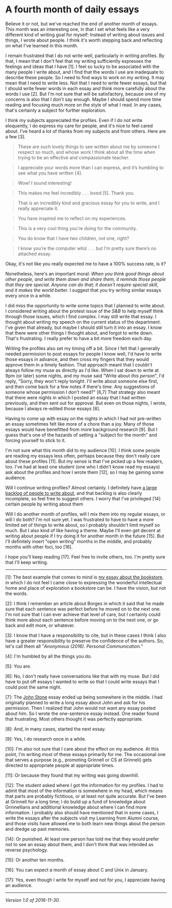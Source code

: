 A fourth month of daily essays
==============================

Believe it or not, but we've reached the end of another month of essays.
This month was an interesting one, in that I set what feels like a very
different kind of writing goal for myself: Instead of writing about
issues and things, I wrote about people.  I think it's worth stepping
back and reflecting on what I've learned in this month.

I remain frustrated that I do not write well, particularly in writing
profiles.  By that, I mean that I don't feel that my writing sufficiently
expresses the feelings and ideas that I have [1].  I feel so lucky to
be associated with the many people I write about, and I find that the
words I use are inadequate to describe these people.  So I need to find
ways to work on my writing.  It may mean that I need to write less.
Not that I need to write fewer essays, but that I should write fewer
words in each essay and think more carefully about the words I use [2].
But I'm not sure that will be satisfactory, because one of my concerns is
also that I don't say enough.  Maybe I should spend more time reading
and focusing much more on the style of what I read.  In any cases,
that's certainly a subject for further exploration.

I think my subjects appreciated the profiles.  Even if I do not write
eloquently, I do express my care for people, and it's nice to feel cared
about.  I've heard a lot of thanks from my subjects and from others.
Here are a few [3].

> These are such lovely things to see written about me by someone I
respect so much, and whose work I think about all the time when trying
to be an effective and compassionate teacher.

> I appreciate your words more than I can express, and it’s humbling
to see what you have written [4].

> Wow! I sound interesting!

> This makes me feel incredibly . . . loved [5]. Thank you.

> That is an incredibly kind and gracious essay for you to write, and I really appreciate it.

> You have inspired me to reflect on my experiences.

> This is a very cool thing you're doing for the community.

> You do know that I have two children, not one, right?

> I know you’re the computer whiz . . . but I’m pretty sure there’s
no attached essay.

Okay, it's not like you really expected me to have a 100% success rate,
is it?

Nonetheless, here's an important moral: *When you think good things about
other people, and write them down and share them, it reminds those
people that they are special.  Anyone can do that; it doesn't require
special skill, and it makes the world better.* I suggest that you
try writing similar essays every once in a while.

I did miss the opportunity to write some topics that I planned to
write about.  I considered writing about the protest issue of the
_S&B_ to help myself think through those issues, which I find complex.
I may still write that essay.  I thought about writing my speech on the
current status of the department.  I've given that already, but maybe
I should still turn it into an essay.  I know that there were other
things I thought about, and forgot to write down.  That's frustrating.
I really prefer to have a bit more freedom each day.

Writing the profiles also set my timing off a bit.  Since I felt that I
generally needed permission to post essays for people I know well, I'd
have to write those essays in advance, and then cross my fingers that
they would approve them in a timely fashion.  That approach meant that I
couldn't always follow my muse as directly as I'd like.  When I sat down
to write at 9pm (or later) some nights, and my muse said "Write about
*this person*", I'd reply, "Sorry, they won't reply tonight.  I'll write
about someone else first, and then come back for a few notes if there's
time.  Any suggestions of someone whose permission I don't need?" [6,7]
That strategy also meant that there were nights in which I posted an essay
that I had written previously, and then sent out for approval.  But even
on those nights, I wrote, because I always re-edited those essays [8].

Having to come up with essay on the nights in which I had not pre-written
an essay sometimes felt like more of a chore than a joy.  Many of those
essays would have benefitted from more background research [9].  But I
guess that's one of the hazards of setting a "subject for the month"
and forcing yourself to stick to it.

I'm not sure what this month did to my audience [10].  I think some people
are reading my essays less often, perhaps because they don't really
care about these profiles [11].  But my sense is that I've picked up a few
readers, too.  I've had at least one student (one who I didn't know read
my essays) ask about the profiles and how I wrote them [12], so I may be
gaining some audience.

Will I continue writing profiles?  Almost certainly.  I definitely have
[a large backlog of people to write about](index-grinnellians.html), and
that backlog is also clearly incomplete, so feel free to suggest others.
I worry that I've privileged [14] certain people by writing about them

Will I do another month
of profiles, will I mix them into my regular essays, or will I do both?
I'm not sure yet.  I was frustrated to have to have a more limited set
of things to write about, so I probably shouldn't limit myself so much.
But I also kind of like having a theme.  Maybe I'll even get decent at
writing about people if I try doing it for another month in the future
[15].  But I'll definitely insert "open writing" months in the middle,
and probably months with other foci, too [16].

I hope you'll keep reading [17].  Feel free to invite others, too.
I'm pretty sure that I'll keep writing.

---

[1]: The best example that comes to mind is [my essay about the
bookstore](bookstore.html), in which I do not feel I came close to
expressing the wonderful intellectual home and place of exploration
a bookstore can be.  I have the vision, but not the words.

[2]: I think I remember an article about Borges in which it said that he
made sure that each sentence was perfect before he moved on to the next
one.  I'm not sure that I can ever achieve that level of care, but I
certainly could think more about each sentence before moving on to the
next one, or go back and edit more, or whatever.

[3]: I know that I have a responsibility to cite, but in these cases I
think I also have a greater responsibility to preserve the confidence
of the authors.  So, let's call them all "*Anonymous (2016).  Personal
Communication.*"

[4]: I'm humbled by all the things you do.

[5]: You are.

[6]: No, I don't really have conversations like that with my muse.
But I did have to put off essays I wanted to write so that I could
write essays that I could post the same night.

[7]: The [John Stone](john-stone.html) essay ended up being somewhere
in the middle.  I had originally planned to write a long essay about
John and ask for his permission.  Then I realized that John would not 
want any essay posted about him.  So I wrote the one-sentence essay
instead.  One reader found that frustrating.  Most others thought it
was perfectly appropriate.

[8]: And, in many cases, started the next essay.

[9]: Yes, I do research once in a while.

[10]: I'm also not sure that I care about the effect on my audience.
At this point, I'm writing most of these essays primarily for me.
The occasional one that serves a purpose (e.g., promoting Grinnell or
CS at Grinnell) gets directed to appropriate people at appropriate times.

[11]: Or because they found that my writing was going downhill.

[12]: The student asked where I got the information for my profiles.
I had to admit that most of the information is somewhere in my head,
which means that parts are probably fictitious, or at least not quite
accurate.  But I've been at Grinnell for a long time; I do build up a fund
of knowledge about Grinnellians and additional knowledge about where I
can find more information.  I probably also should have mentioned that
in some cases, I write the essays after the subjects visit my Learning
from Alumni course, and those visits have allowed me to both learn new
things about the person and dredge up past memories.

[14]: Or punished.  At least one person has told me that they would prefer
not to see an essay about them, and I don't think that was intended as
reverse psychology.

[15]: Or another ten months.

[16]: You can expect a month of essay about C and Unix in January.

[17]: Yes, even though I write for myself and not for you, I appreciate
having an audience.

---

*Version 1.0 of 2016-11-30.*
